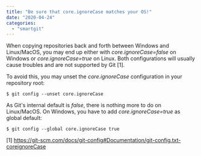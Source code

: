 ```yaml
---
title: "Be sure that core.ignoreCase matches your OS!"
date: "2020-04-24"
categories: 
  - "smartgit"
---
```


When copying repositories back and forth between Windows and Linux/MacOS, you may end up either with _core.ignoreCase=false_ on Windows or _core.ignoreCase=true_ on Linux. Both configurations will usually cause troubles and are not supported by Git \[1\].

To avoid this, you may unset the _core.ignoreCase_ configuration in your repository root:

`$ git config --unset core.ignoreCase`

As Git's internal default is _false_, there is nothing more to do on Linux/MacOS. On Windows, you have to add _core.ignoreCase=true_ as global default:

`$ git config --global core.ignoreCase true`

\[1\] https://git-scm.com/docs/git-config#Documentation/git-config.txt-coreignoreCase
